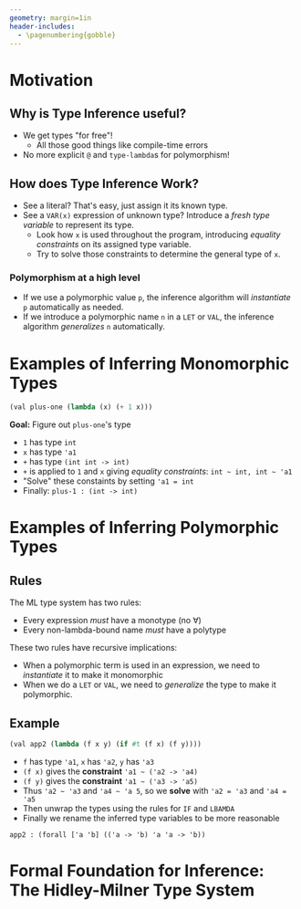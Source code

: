 ```yaml
---
geometry: margin=1in
header-includes:
  - \pagenumbering{gobble}
---
```


# Motivation

## Why is Type Inference useful?

- We get types "for free"!
  - All those good things like compile-time errors
- No more explicit `@` and `type-lambda`s for polymorphism!

## How does Type Inference Work?

- See a literal? That's easy, just assign it its known type.
- See a `VAR(x)` expression of unknown type? Introduce a _fresh type variable_ to represent its type.
  - Look how `x` is used throughout the program, introducing _equality constraints_ on its assigned type variable.
  - Try to solve those constraints to determine the general type of `x`. 

### Polymorphism at a high level

- If we use a polymorphic value `p`, the inference algorithm will _instantiate_ `p` automatically as needed.
- If we introduce a polymorphic name `n` in a `LET` or `VAL`, the inference algorithm _generalizes_ `n` automatically.

# Examples of Inferring Monomorphic Types

```scheme
(val plus-one (lambda (x) (+ 1 x)))
```

**Goal:** Figure out `plus-one`'s type

- `1` has type `int`
- `x` has type `'a1`
- `+` has type `(int int -> int)`
- `+` is applied to `1` and `x` giving _equality constraints_: `int ~ int, int ~ 'a1`
- "Solve" these constaints by setting `'a1 = int`
- Finally: `plus-1 : (int -> int)`

# Examples of Inferring Polymorphic Types

## Rules

The ML type system has two rules:

- Every expression _must_ have a monotype (no $\forall$)
- Every non-lambda-bound name _must_ have a polytype

These two rules have recursive implications:

- When a polymorphic term is used in an expression, we need to _instantiate_ it to make it monomorphic
- When we do a `LET` or `VAL`, we need to _generalize_ the type to make it polymorphic.

## Example

```scheme
(val app2 (lambda (f x y) (if #t (f x) (f y))))
```

- `f` has type `'a1`, `x` has `'a2`, `y` has `'a3`
- `(f x)` gives the **constraint** `'a1 ~ ('a2 -> 'a4)`
- `(f y)` gives the **constraint** `'a1 ~ ('a3 -> 'a5)`
- Thus `'a2 ~ 'a3` and `'a4 ~ 'a 5`, so we **solve** with `'a2 = 'a3` and `'a4 = 'a5`
- Then unwrap the types using the rules for `IF` and `LBAMDA`
- Finally we rename the inferred type variables to be more reasonable

```
app2 : (forall ['a 'b] (('a -> 'b) 'a 'a -> 'b))
```

# Formal Foundation for Inference: The Hidley-Milner Type System

